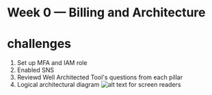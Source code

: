 # Week 0 — Billing and Architecture

# challenges
1) Set up MFA and IAM role
2) Enabled SNS
4) Reviewd Well Architected Tool's questions from each pillar
5) Logical architectural diagram
![alt text for screen readers](/path/to/image.png "Text to show on mouseover")
